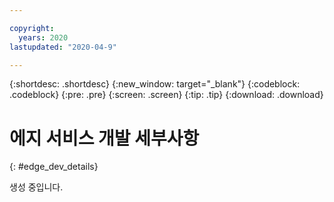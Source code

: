 ```yaml
---

copyright:
  years: 2020
lastupdated: "2020-04-9"

---
```


{:shortdesc: .shortdesc}
{:new_window: target="_blank"}
{:codeblock: .codeblock}
{:pre: .pre}
{:screen: .screen}
{:tip: .tip}
{:download: .download}

# 에지 서비스 개발 세부사항
{: #edge_dev_details}

생성 중입니다.
